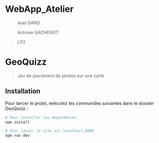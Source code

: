 # WebApp_Atelier

> Axel GAND

> Antoine GACHENOT

> LP2

# GeoQuizz

> Jeu de placement de photos sur une carte.

## Installation

Pour lancer le projet, exécutez les commandes suivantes dans le dossier GeoQuizz :

``` bash
# Pour installer les dépendances
npm install

# Pour lancer le site sur localhost:8080
npm run dev
```
